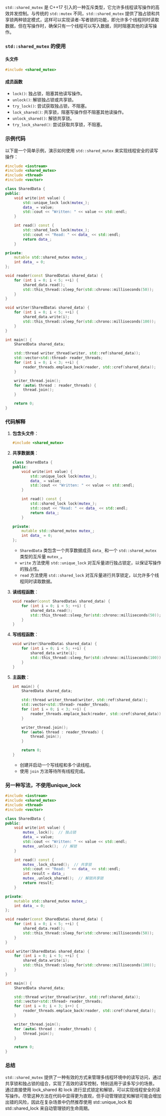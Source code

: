 `std::shared_mutex` 是 C++17 引入的一种互斥类型，它允许多线程读写操作的高效并发控制。与传统的 `std::mutex` 不同，`std::shared_mutex` 提供了独占锁和共享锁两种锁定模式，这样可以实现读者-写者锁的功能，即允许多个线程同时读取数据，但在写操作时，确保只有一个线程可以写入数据，同时阻塞其他的读写操作。

### `std::shared_mutex` 的使用

#### 头文件
```cpp
#include <shared_mutex>
```

#### 成员函数
- `lock()`: 独占锁，阻塞其他读写操作。
- `unlock()`: 解锁独占锁或共享锁。
- `try_lock()`: 尝试获取独占锁，不阻塞。
- `lock_shared()`: 共享锁，阻塞写操作但不阻塞其他读操作。
- `unlock_shared()`: 解锁共享锁。
- `try_lock_shared()`: 尝试获取共享锁，不阻塞。

### 示例代码

以下是一个简单示例，演示如何使用 `std::shared_mutex` 来实现线程安全的读写操作：

```cpp
#include <iostream>
#include <shared_mutex>
#include <thread>
#include <vector>

class SharedData {
public:
    void write(int value) {
        std::unique_lock lock(mutex_);
        data_ = value;
        std::cout << "Written: " << value << std::endl;
    }

    int read() const {
        std::shared_lock lock(mutex_);
        std::cout << "Read: " << data_ << std::endl;
        return data_;
    }

private:
    mutable std::shared_mutex mutex_;
    int data_ = 0;
};

void reader(const SharedData& shared_data) {
    for (int i = 0; i < 5; ++i) {
        shared_data.read();
        std::this_thread::sleep_for(std::chrono::milliseconds(50));
    }
}

void writer(SharedData& shared_data) {
    for (int i = 0; i < 5; ++i) {
        shared_data.write(i);
        std::this_thread::sleep_for(std::chrono::milliseconds(100));
    }
}

int main() {
    SharedData shared_data;

    std::thread writer_thread(writer, std::ref(shared_data));
    std::vector<std::thread> reader_threads;
    for (int i = 0; i < 3; ++i) {
        reader_threads.emplace_back(reader, std::cref(shared_data));
    }

    writer_thread.join();
    for (auto& thread : reader_threads) {
        thread.join();
    }

    return 0;
}
```

### 代码解释

1. **包含头文件**：
    ```cpp
    #include <shared_mutex>
    ```

2. **共享数据类**：
    ```cpp
    class SharedData {
    public:
        void write(int value) {
            std::unique_lock lock(mutex_);
            data_ = value;
            std::cout << "Written: " << value << std::endl;
        }

        int read() const {
            std::shared_lock lock(mutex_);
            std::cout << "Read: " << data_ << std::endl;
            return data_;
        }

    private:
        mutable std::shared_mutex mutex_;
        int data_ = 0;
    };
    ```
    - `SharedData` 类包含一个共享数据成员 `data_` 和一个 `std::shared_mutex` 类型的互斥量 `mutex_`。
    - `write` 方法使用 `std::unique_lock` 对互斥量进行独占锁定，以保证写操作的独占性。
    - `read` 方法使用 `std::shared_lock` 对互斥量进行共享锁定，以允许多个线程同时读取数据。

3. **读线程函数**：
    ```cpp
    void reader(const SharedData& shared_data) {
        for (int i = 0; i < 5; ++i) {
            shared_data.read();
            std::this_thread::sleep_for(std::chrono::milliseconds(50));
        }
    }
    ```

4. **写线程函数**：
    ```cpp
    void writer(SharedData& shared_data) {
        for (int i = 0; i < 5; ++i) {
            shared_data.write(i);
            std::this_thread::sleep_for(std::chrono::milliseconds(100));
        }
    }
    ```

5. **主函数**：
    ```cpp
    int main() {
        SharedData shared_data;

        std::thread writer_thread(writer, std::ref(shared_data));
        std::vector<std::thread> reader_threads;
        for (int i = 0; i < 3; ++i) {
            reader_threads.emplace_back(reader, std::cref(shared_data));
        }

        writer_thread.join();
        for (auto& thread : reader_threads) {
            thread.join();
        }

        return 0;
    }
    ```
    - 创建并启动一个写线程和多个读线程。
    - 使用 `join` 方法等待所有线程完成。

### 另一种写法，不使用unique_lock
```C++
#include <iostream>
#include <shared_mutex>
#include <thread>
#include <vector>

class SharedData {
public:
    void write(int value) {
        mutex_.lock();  // 独占锁
        data_ = value;
        std::cout << "Written: " << value << std::endl;
        mutex_.unlock();  // 解锁
    }

    int read() const {
        mutex_.lock_shared();  // 共享锁
        std::cout << "Read: " << data_ << std::endl;
        int result = data_;
        mutex_.unlock_shared();  // 解锁共享锁
        return result;
    }

private:
    mutable std::shared_mutex mutex_;
    int data_ = 0;
};

void reader(const SharedData& shared_data) {
    for (int i = 0; i < 5; ++i) {
        shared_data.read();
        std::this_thread::sleep_for(std::chrono::milliseconds(50));
    }
}

void writer(SharedData& shared_data) {
    for (int i = 0; i < 5; ++i) {
        shared_data.write(i);
        std::this_thread::sleep_for(std::chrono::milliseconds(100));
    }
}

int main() {
    SharedData shared_data;

    std::thread writer_thread(writer, std::ref(shared_data));
    std::vector<std::thread> reader_threads;
    for (int i = 0; i < 3; i++) {
        reader_threads.emplace_back(reader, std::cref(shared_data));
    }

    writer_thread.join();
    for (auto& thread : reader_threads) {
        thread.join();
    }

    return 0;
}

```

### 总结

`std::shared_mutex` 提供了一种有效的方式来管理多线程环境中的读写访问，通过共享锁和独占锁的组合，实现了高效的读写控制，特别适用于读多写少的场景。
通过直接使用 lock_shared 和 lock 进行显式锁定和解锁，可以实现线程安全的读写操作。尽管这种方法在代码中显得更为直观，但手动管理锁定和解锁可能会增加出错的风险，因此在复杂场景中仍然推荐使用 std::unique_lock 和 std::shared_lock 来自动管理锁的生命周期。